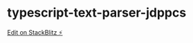 # typescript-text-parser-jdppcs

[Edit on StackBlitz ⚡️](https://stackblitz.com/edit/typescript-text-parser-jdppcs)